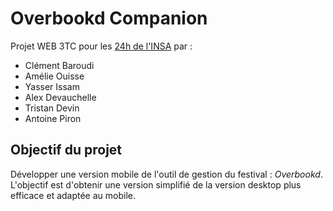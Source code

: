 # Overbookd Companion
Projet WEB 3TC pour les [24h de l'INSA](https://www.24heures.org/) par : <br/>
 - Clément Baroudi
 - Amélie Ouisse
 - Yasser Issam
 - Alex Devauchelle
 - Tristan Devin
 - Antoine Piron

## Objectif du projet
Développer une version mobile de l'outil de gestion du festival : _*Overbookd*_. <br/>
L'objectif est d'obtenir une version simplifié de la version desktop plus efficace et adaptée au mobile.
